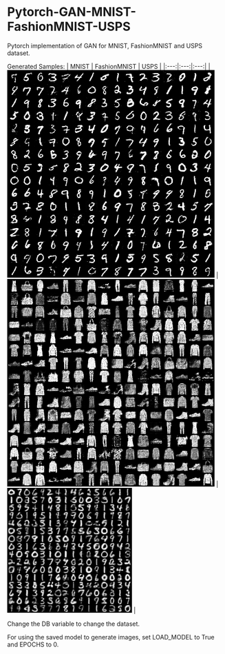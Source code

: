# Pytorch-GAN-MNIST-FashionMNIST-USPS
Pytorch implementation of GAN for MNIST, FashionMNIST and USPS dataset.

Generated Samples:
| MNIST | FashionMNIST | USPS |
|:---:|:---:|:---:|
| [![MNIST](/results/MNIST.png)](/results/MNIST.png) | [![FashionMNIST](/results/FashionMNIST.png)](/results/FashionMNIST.png) | [![USPS](/results/USPS.png)](/results/USPS.png) |

Change the DB variable to change the dataset.

For using the saved model to generate images, set LOAD_MODEL to True and EPOCHS to 0.
